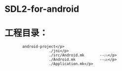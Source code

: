 # SDL2-for-android
# 工程目录：
            android-project</p>
                        ./jni</p>
                        ./src/Android.mk       --⑴</p>
                        ./Android.mk           --⑵</p>
                        ./Application.mk</p>


